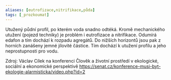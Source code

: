 ```yaml
---
aliases: [eutrofizace,nitrifikace,půda]
tags: [_prozkoumat]
---
```

Utužený půdní profil, po kterém voda snadno odtéká. Kromě mechanického utužení (pojezd techniky) je problém i eutrofizace a nitrifikace. Odumírá edafon a tím dochází k rozpadu agregátů. Do nižších horizontů jsou pak z horních zanášeny jemné jílovité částice. Tím dochází k utužení profilu a jeho neprostupnosti pro vodu.

Zdroj: Václav Cílek na konferenci Člověk a životní prostředí v ekologické, sociální a ekonomické perspektivě
https://senat.cz/konference-musi-byt-ekologie-alarmisticka/video.php?id=2